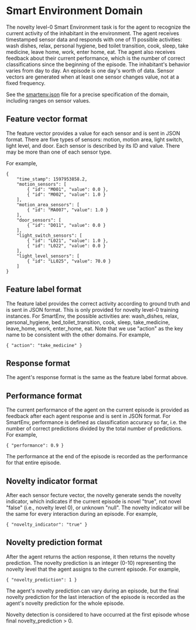 # Smart Environment Domain

The novelty level-0 Smart Environment task is for the agent to recognize the
current activity of the inhabitant in the environment. The agent receives
timestamped sensor data and responds with one of 11 possible activities: wash
dishes, relax, personal hygiene, bed toilet transition, cook, sleep, take
medicine, leave home, work, enter home, eat. The agent also receives feedback
about their current performance, which is the number of correct classifications
since the beginning of the episode. The inhabitant's behavior varies from day
to day. An episode is one day's worth of data. Sensor vectors are generated
when at least one sensor changes value, not at a fixed frequency.

See the [smartenv.json](smartenv.json) file for a precise specification of the
domain, including ranges on sensor values.

## Feature vector format

The feature vector provides a value for each sensor and is sent in JSON format.
There are five types of sensors: motion, motion area, light switch, light
level, and door.  Each sensor is described by its ID and value. There may be
more than one of each sensor type.

For example,

```
{
    "time_stamp": 1597953858.2,
    "motion_sensors": [
        { "id": "M001", "value": 0.0 },
        { "id": "M002", "value": 1.0 }
    ],
    "motion_area_sensors": [
        { "id": "MA007", "value": 1.0 }
    ],
    "door_sensors": [
        { "id": "D011", "value": 0.0 }
    ],
    "light_switch_sensors": [
        { "id": "L021", "value": 1.0 },
        { "id": "L022", "value": 0.0 }
    ],
    "light_level_sensors": [
        { "id": "LL025", "value": 70.0 }
    ]
}
```

## Feature label format

The feature label provides the correct activity according to ground truth and
is sent in JSON format. This is only provided for novelty level-0 training
instances. For SmartEnv, the possible activities are: wash\_dishes, relax,
personal\_hygiene, bed\_toilet\_transition, cook, sleep, take\_medicine,
leave\_home, work, enter\_home, eat. Note that we use "action" as the key name
to be consistent with the other domains. For example,

```
{ "action": "take_medicine" }
```

## Response format

The agent's response format is the same as the feature label format above.

## Performance format

The current performance of the agent on the current episode is provided as
feedback after each agent response and is sent in JSON format. For SmartEnv,
performance is defined as classification accuracy so far, i.e. the number of
correct predictions divided by the total number of predictions. For example,

```
{ "performance": 0.9 }
```

The performance at the end of the episode is recorded as the performance for
that entire episode.

## Novelty indicator format

After each sensor fecture vector, the novelty generate sends the novelty
indicator, which indicates if the current episode is novel "true", not novel 
"false" (i.e., novelty level 0), or unknown "null". The novelty indicator will 
be the same for every interaction during an episode. For example,

```
{ "novelty_indicator": "true" }
```

## Novelty prediction format

After the agent returns the action response, it then returns the novelty
prediction. The novelty prediction is an integer (0-10) representing the
novelty level that the agent assigns to the current episode. For example,

```
{ "novelty_prediction": 1 }
```

The agent's novelty prediction can vary during an episode, but the final
novelty prediction for the last interaction of the episode is recorded as
the agent's novelty prediction for the whole episode.

Novelty detection is considered to have occurred at the first episode whose
final novelty\_prediction > 0.

